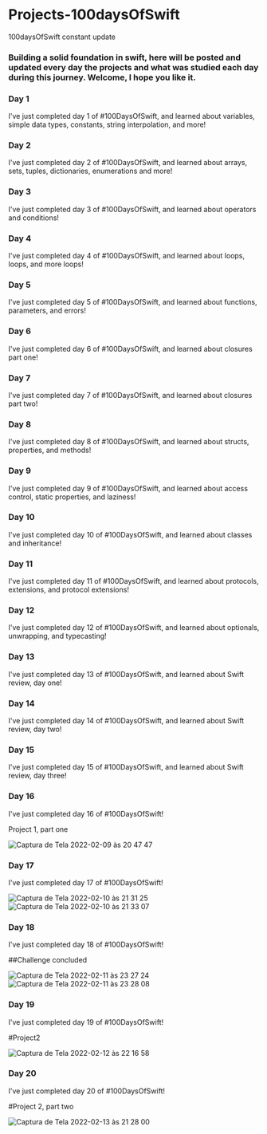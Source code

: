 # Projects-100daysOfSwift
100daysOfSwift constant update

### Building a solid foundation in swift, here will be posted and updated every day the projects and what was studied each day during this journey. Welcome, I hope you like it.

### Day 1

I've just completed day 1 of #100DaysOfSwift, and learned about variables, simple data types, constants, string interpolation, and more!

### Day 2

I've just completed day 2 of #100DaysOfSwift, and learned about arrays, sets, tuples, dictionaries, enumerations and more!

### Day 3

I've just completed day 3 of #100DaysOfSwift, and learned about operators and conditions!

### Day 4

I've just completed day 4 of #100DaysOfSwift, and learned about loops, loops, and more loops!

### Day 5

I've just completed day 5 of #100DaysOfSwift, and learned about functions, parameters, and errors!

### Day 6

I've just completed day 6 of #100DaysOfSwift, and learned about closures part one!

### Day 7

I've just completed day 7 of #100DaysOfSwift, and learned about closures part two!

### Day 8

I've just completed day 8 of #100DaysOfSwift, and learned about structs, properties, and methods!

### Day 9

I've just completed day 9 of #100DaysOfSwift, and learned about access control, static properties, and laziness!

### Day 10

I've just completed day 10 of #100DaysOfSwift, and learned about classes and inheritance!

### Day 11

I've just completed day 11 of #100DaysOfSwift, and learned about protocols, extensions, and protocol extensions!

### Day 12

I've just completed day 12 of #100DaysOfSwift, and learned about optionals, unwrapping, and typecasting!

### Day 13

I've just completed day 13 of #100DaysOfSwift, and learned about Swift review, day one!

### Day 14

I've just completed day 14 of #100DaysOfSwift, and learned about Swift review, day two!

### Day 15

I've just completed day 15 of #100DaysOfSwift, and learned about Swift review, day three!

### Day 16

I've just completed day 16 of #100DaysOfSwift!

Project 1, part one

![Captura de Tela 2022-02-09 às 20 47 47](https://user-images.githubusercontent.com/67661998/153309977-d4c947ac-c92c-4fc0-8bac-63d7d4167675.png)

### Day 17

I've just completed day 17 of #100DaysOfSwift!

![Captura de Tela 2022-02-10 às 21 31 25](https://user-images.githubusercontent.com/67661998/153520034-d60dd97f-0e6a-4af1-9b98-2d479768ae56.png)       ![Captura de Tela 2022-02-10 às 21 33 07](https://user-images.githubusercontent.com/67661998/153520104-92a721c1-bb0e-4ffd-b52e-7fd8ac36f003.png)

### Day 18

I've just completed day 18 of #100DaysOfSwift!

##Challenge concluded

![Captura de Tela 2022-02-11 às 23 27 24](https://user-images.githubusercontent.com/67661998/153693078-51644253-5b82-4e43-8834-fb7e96128c1a.png)  ![Captura de Tela 2022-02-11 às 23 28 08](https://user-images.githubusercontent.com/67661998/153693101-dc4d136a-0fd7-4390-98e4-9a7a2347d07f.png)

### Day 19

I've just completed day 19 of #100DaysOfSwift!

#Project2

![Captura de Tela 2022-02-12 às 22 16 58](https://user-images.githubusercontent.com/67661998/153734194-27235c85-2151-4bae-8fe2-5e69a208473a.png)


### Day 20

I've just completed day 20 of #100DaysOfSwift!

#Project 2, part two

![Captura de Tela 2022-02-13 às 21 28 00](https://user-images.githubusercontent.com/67661998/153782341-9d5f6050-bf32-46a7-aaca-801514d8b91e.png)





